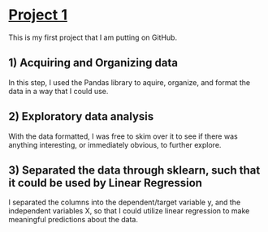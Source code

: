 # [Project 1](XXXXXXX)
This is my first project that I am putting on GitHub.

## 1) Acquiring and Organizing data
In this step, I used the Pandas library to aquire, organize, and format the data in a way that I could use.

## 2) Exploratory data analysis
With the data formatted, I was free to skim over it to see if there was anything interesting, or immediately obvious, to further explore.

## 3) Separated the data through sklearn, such that it could be used by Linear Regression
I separated the columns into the dependent/target variable y, and the independent variables X, so that I could utilize linear regression to make meaningful predictions about the data.


